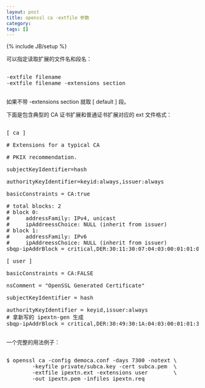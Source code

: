 ```yaml
---
layout: post
title: openssl ca -extfile 参数
category:
tags: []
---
```

{% include JB/setup %}

<p>
可以指定读取扩展的文件名和段名：
</p>



<pre>

-extfile filename
-extfile filename -extensions section

</pre>



<p>
 如果不带 -extensions section 就取 [ default ] 段。
</p>



<p>
下面是包含典型的 CA 证书扩展和普通证书扩展对应的 ext 文件格式：
</p>



<pre>

[ ca ]

# Extensions for a typical CA

# PKIX recommendation.

subjectKeyIdentifier=hash

authorityKeyIdentifier=keyid:always,issuer:always

basicConstraints = CA:true

# total blocks: 2
# block 0:
#     addressFamily: IPv4, unicast
#     ipAddreessChoice: NULL (inherit from issuer)
# block 1:
#     addressFamily: IPv6
#     ipAddreessChoice: NULL (inherit from issuer)
sbqp-ipAddrBlock = critical,DER:30:11:30:07:04:03:00:01:01:05:...

[ user ]

basicConstraints = CA:FALSE

nsComment = "OpenSSL Generated Certificate"

subjectKeyIdentifier = hash

authorityKeyIdentifier = keyid,issuer:always
# 拿新写的 ipextn-gen 生成
sbqp-ipAddrBlock = critical,DER:30:49:30:1A:04:03:00:01:01:30:...

</pre>



<p>
一个完整的用法例子：
</p>



<pre>

$ openssl ca -config democa.conf -days 7300 -notext &#92;
        -keyfile private/subca.key -cert subca.pem  &#92;
        -extfile ipextn.ext -extensions user        &#92;
        -out ipextn.pem -infiles ipextn.req

</pre>

